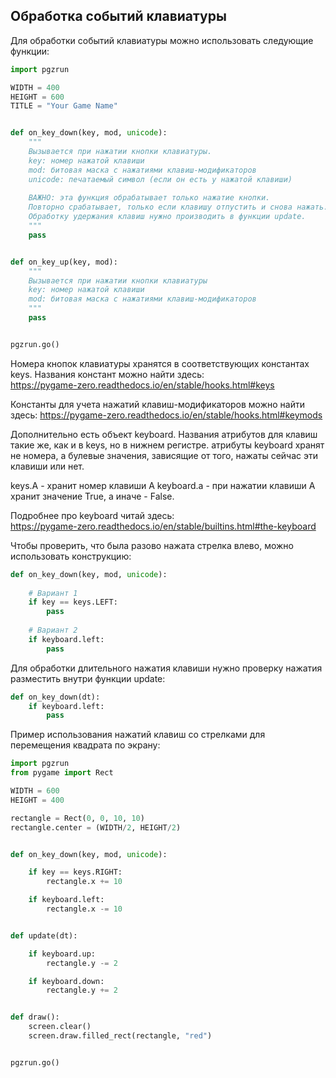 ## Обработка событий клавиатуры

Для обработки событий клавиатуры можно использовать следующие функции:

```python
import pgzrun

WIDTH = 400
HEIGHT = 600
TITLE = "Your Game Name"


def on_key_down(key, mod, unicode):
    """
    Вызывается при нажатии кнопки клавиатуры.
    key: номер нажатой клавиши
    mod: битовая маска с нажатиями клавиш-модификаторов
    unicode: печатаемый символ (если он есть у нажатой клавиши)
    
    ВАЖНО: эта функция обрабатывает только нажатие кнопки.
    Повторно срабатывает, только если клавишу отпустить и снова нажать.
    Обработку удержания клавиш нужно производить в функции update.
    """
    pass


def on_key_up(key, mod):
    """
    Вызывается при нажатии кнопки клавиатуры
    key: номер нажатой клавиши
    mod: битовая маска с нажатиями клавиш-модификаторов
    """
    pass


pgzrun.go()
```

Номера кнопок клавиатуры хранятся в соответствующих константах keys. Названия констант можно найти здесь: \
https://pygame-zero.readthedocs.io/en/stable/hooks.html#keys

Константы для учета нажатий клавиш-модификаторов можно найти здесь:
https://pygame-zero.readthedocs.io/en/stable/hooks.html#keymods

Дополнительно есть объект keyboard. Названия атрибутов для клавиш такие же, как и в keys, но в нижнем регистре. атрибуты keyboard хранят не номера, а булевые значения, зависящие от того, нажаты сейчас эти клавиши или нет.

keys.A - хранит номер клавиши A
keyboard.a - при нажатии клавиши A хранит значение True, а иначе - False.

Подробнее про keyboard читай здесь: \
https://pygame-zero.readthedocs.io/en/stable/builtins.html#the-keyboard

Чтобы проверить, что была разово нажата стрелка влево, можно использовать конструкцию:
```python
def on_key_down(key, mod, unicode):
    
    # Вариант 1
    if key == keys.LEFT:
        pass
    
    # Вариант 2
    if keyboard.left:
        pass
```

Для обработки длительного нажатия клавиши нужно проверку нажатия разместить внутри функции update:
```python
def on_key_down(dt):
    if keyboard.left:
        pass
```

Пример использования нажатий клавиш со стрелками для перемещения квадрата по экрану:

```python
import pgzrun
from pygame import Rect

WIDTH = 600
HEIGHT = 400

rectangle = Rect(0, 0, 10, 10)
rectangle.center = (WIDTH/2, HEIGHT/2)


def on_key_down(key, mod, unicode):

    if key == keys.RIGHT:
        rectangle.x += 10

    if keyboard.left:
        rectangle.x -= 10


def update(dt):

    if keyboard.up:
        rectangle.y -= 2

    if keyboard.down:
        rectangle.y += 2


def draw():
    screen.clear()
    screen.draw.filled_rect(rectangle, "red")


pgzrun.go()

```
